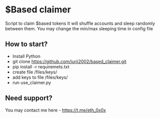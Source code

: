 # $Based claimer

Script to claim $based tokens
It will shuffle accounts and sleep randomly between them. You may change the min/max sleeping time in config file

## How to start?
- Install Python
- git clone https://github.com/iurii2002/based_claimer.git
- pip install -r requiremets.txt
- create file /files/keys/
- add keys to file /files/keys/
- run use_claimer.py

## Need support?
You may contact me here - https://t.me/eth_0x0x
